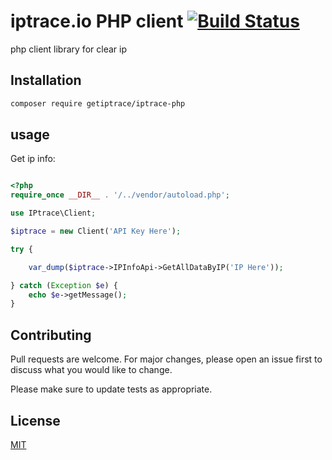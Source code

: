 # iptrace.io PHP client [![Build Status](https://travis-ci.com/iptrace/iptrace-php.svg?branch=master)](https://travis-ci.com/iptrace/iptrace-php)

php client library for clear ip

## Installation

```bash
composer require getiptrace/iptrace-php
```

## usage

Get ip info:

```php

<?php
require_once __DIR__ . '/../vendor/autoload.php';

use IPtrace\Client;

$iptrace = new Client('API Key Here');

try {

    var_dump($iptrace->IPInfoApi->GetAllDataByIP('IP Here'));

} catch (Exception $e) {
    echo $e->getMessage();
}


```

## Contributing

Pull requests are welcome. For major changes, please open an issue first to discuss what you would like to change.

Please make sure to update tests as appropriate.

## License

[MIT](https://choosealicense.com/licenses/mit/)
